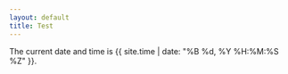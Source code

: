 ```yaml
---
layout: default
title: Test
---
```

<p>The current date and time is {{ site.time | date: "%B %d, %Y %H:%M:%S %Z" }}.</p>
